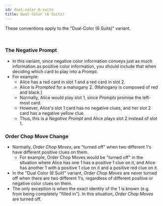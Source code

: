 ```yaml
---
id: dual-color-6-suits
title: Dual-Color (6 Suits)
---
```


These conventions apply to the "Dual-Color (6 Suits)" variant.

<br />

### The Negative Prompt

- In this variant, since negative color information conveys just as much information as positive color information, you should include that when deciding which card to play into a *Prompt*.
- For example:
  - Alice has a red card in slot 1 and a red card in slot 2.
  - Alice is *Prompted* for a mahogany 2. (Mahogany is composed of red and black.)
  - Normally, Alice would play slot 1, since *Prompts* promise the left-most card.
  - However, Alice's slot 1 card has no negative clues, and her slot 2 card has a negative yellow clue.
  - Thus, this is a *Negative Prompt* and Alice plays slot 2 instead of slot 1.

### Order Chop Move Change

- Normally, *Order Chop Moves*, are "turned off" when two different 1's have different positive clues on them.
  - For example, Order Chop Moves would be "turned off" in the situation where Alice has one 1 has a positive 1 clue on it, and Alice has another 1 with a positive 1 clue on it and a positive red clue on it.
- In the "Dual Color (6 Suit)" variant, *Order Chop Moves* are never turned off when there are two different 1's, regardless of different positive or negative color clues on them.
- The only exception is when the exact identity of the 1 is known (e.g. from being completely "filled in"). In this situation, *Order Chop Moves* are turned off.
